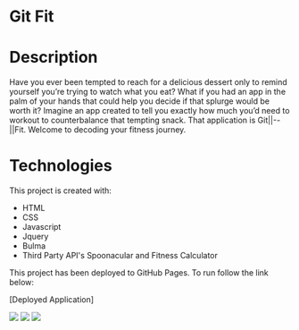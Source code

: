 # Git Fit

# Description

Have you ever been tempted to reach for a delicious dessert only to remind yourself you’re trying to watch what you eat? What if you had an app in the palm of your hands that could help you decide if that splurge would be worth it?  Imagine an app created to tell you exactly how much you’d need to workout to counterbalance that tempting snack. That application is Git||--||Fit. Welcome to decoding your fitness journey. 


# Technologies

This project is created with:
* HTML
* CSS
* Javascript
* Jquery
* Bulma
* Third Party API's Spoonacular and Fitness Calculator

This project has been deployed to GitHub Pages.  To run follow the link below:

[Deployed Application]

<img src = "https://github.com/LKglass-SMU/Project1/blob/main/images/68520EE9-DE55-409A-B249-5A70C36B0C0B_1_105_c.jpeg">
<img src = "https://github.com/LKglass-SMU/Project1/blob/main/images/7C626752-83E1-4877-8D43-5389C298C969_1_105_c.jpeg">
<img src = "https://github.com/LKglass-SMU/Project1/blob/main/images/FCEE908F-7EB8-417C-946D-4E81FE8FE8C8_1_105_c.jpeg">
